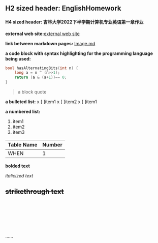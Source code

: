 ## H2 sized header: EnglishHomework
#### H4 sized header: 吉林大学2022下半学期计算机专业英语第一章作业

**external web site:**[external web site](https://when.zone/)

**link between markdown pages:** [Image.md](https://github.com/WEN3141/EnglishHomework/blob/main/Image.md)

**a code block with syntax highlighting for the programming language being used:**

```C++
bool hasAlternatingBits(int n) {
    long a = n ^ (n>>1);
    return (a & (a+1))== 0;
}
```

> a block quote

**a bulleted list:**
x [ ]item1
x [ ]item2
x [ ]item1

**a numbered list:**
1. item1
1. item2
1. item3

|Table Name| Number|
|----------|-------|
|WHEN|1|

**bolded text**

*italicized text*

~~strikethrough text~~
<br><br><br>
------
<br><br><br>
......
